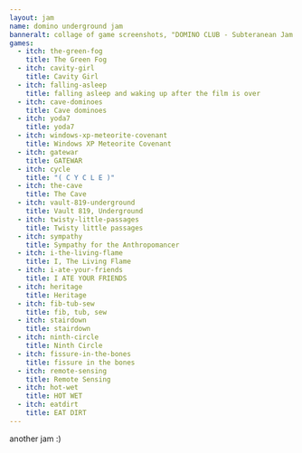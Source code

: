 ```yaml
---
layout: jam
name: domino underground jam
banneralt: collage of game screenshots, "DOMINO CLUB - Subteranean Jam. FEB 21 - MAR 22, 2022. Click to play games"
games:
  - itch: the-green-fog
    title: The Green Fog
  - itch: cavity-girl
    title: Cavity Girl
  - itch: falling-asleep
    title: falling asleep and waking up after the film is over
  - itch: cave-dominoes
    title: Cave dominoes
  - itch: yoda7
    title: yoda7
  - itch: windows-xp-meteorite-covenant
    title: Windows XP Meteorite Covenant
  - itch: gatewar
    title: GATEWAR
  - itch: cycle
    title: "( C Y C L E )"
  - itch: the-cave
    title: The Cave
  - itch: vault-819-underground
    title: Vault 819, Underground
  - itch: twisty-little-passages
    title: Twisty little passages
  - itch: sympathy
    title: Sympathy for the Anthropomancer
  - itch: i-the-living-flame
    title: I, The Living Flame
  - itch: i-ate-your-friends
    title: I ATE YOUR FRIENDS
  - itch: heritage
    title: Heritage
  - itch: fib-tub-sew
    title: fib, tub, sew
  - itch: stairdown
    title: stairdown
  - itch: ninth-circle
    title: Ninth Circle
  - itch: fissure-in-the-bones
    title: fissure in the bones
  - itch: remote-sensing
    title: Remote Sensing
  - itch: hot-wet
    title: HOT WET
  - itch: eatdirt
    title: EAT DIRT
---
```


another jam :)
